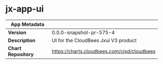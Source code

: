 # jx-app-ui

|App Metadata||
|---|---|
| **Version** | 0.0.0-snapshot-pr-575-4 |
| **Description** | UI for the CloudBees Jxui V3 product |
| **Chart Repository** | https://charts.cloudbees.com/cjxd/cloudbees |
